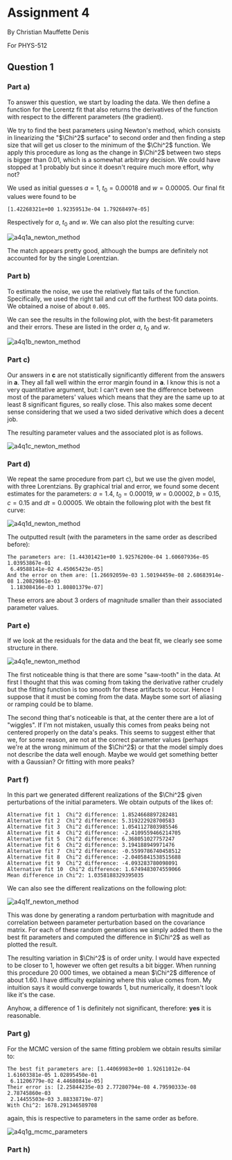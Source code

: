 # Assignment 4

By Christian Mauffette Denis

For PHYS-512

## Question 1

### Part a)

To answer this question, we start by loading the data. We then define a function for the Lorentz fit that also returns the derivatives of the function with respect to the different parameters (the gradient).

We try to find the best parameters using Newton's method, which consists in linearizing the "$\Chi^2$ surface" to second order and then finding a step size that will get us closer to the minimum of the $\Chi^2$ function. We apply this procedure as long as the change in $\Chi^2$ between two steps is bigger than 0.01, which is a somewhat arbitrary decision. We could have stopped at 1 probably but since it doesn't require much more effort, why not?

We used as initial guesses $a=1$, $t_0 = 0.00018$ and $w=0.00005$. Our final fit values were found to be

`[1.42268321e+00 1.92359513e-04 1.79268497e-05]`

Respectively for $a$, $t_0$ and $w$. We can also plot the resulting curve:

![a4q1a_newton_method](figs/a4q1a_newton_method.jpg)

The match appears pretty good, although the bumps are definitely not accounted for by the single Lorentzian.

### Part b)

To estimate the noise, we use the relatively flat tails of the function. Specifically, we used the right tail and cut off the furthest 100 data points. We obtained a noise of about `0.005`.

We can see the results in the following plot, with the best-fit parameters and their errors. These are listed in the order $a$, $t_0$ and $w$.

![a4q1b_newton_method](figs/a4q1b_newton_method.jpg)

### Part c)

Our answers in **c** are not statistically significantly different from the answers in **a**. They all fall well within the error margin found in **a**. I know this is not a very quantitative argument, but: I can't even see the difference between most of the parameters' values which means that they are the same up to at least 8 significant figures, so really close. This also makes some decent sense considering that we used a two sided derivative which does a decent job.

The resulting parameter values and the associated plot is as follows.

![a4q1c_newton_method](figs/a4q1c_newton_method.jpg)

### Part d)

We repeat the same procedure from part c), but we use the given model, with three Lorentzians. By graphical trial and error, we found some decent estimates for the parameters: $a = 1.4$, $t_0=0.00019$, $w=0.00002$, $b=0.15$, $c=0.15$ and $dt=0.00005$. We obtain the following plot with the best fit curve:

![a4q1d_newton_method](figs/a4q1d_newton_method.jpg)

The outputted result (with the parameters in the same order as described before):

```code
The parameters are: [1.44301421e+00 1.92576200e-04 1.60607936e-05 1.03953867e-01
 6.49588141e-02 4.45065423e-05]
And the error on them are: [1.26692059e-03 1.50194459e-08 2.68683914e-08 1.20829861e-03
 1.18308416e-03 1.80801379e-07]
 ```

These errors are about 3 orders of magnitude smaller than their associated parameter values.

### Part e)

If we look at the residuals for the data and the beat fit, we clearly see some structure in there.

![a4q1e_newton_method](figs/a4q1e_newton_method.jpg)

The first noticeable thing is that there are some "saw-tooth" in the data. At first I thought that this was coming from taking the derivative rather crudely but the fitting function is too smooth for these artifacts to occur. Hence I suppose that it must be coming from the data. Maybe some sort of aliasing or ramping could be to blame.

The second thing that's noticeable is that, at the center there are a lot of "wiggles". If I'm not mistaken, usually this comes from peaks being not centered properly on the data's peaks. This seems to suggest either that we, for some reason, are not at the correct parameter values (perhaps we're at the wrong minimum of the $\Chi^2$) or that the model simply does not describe the data well enough. Maybe we would get something better with a Gaussian? Or fitting with more peaks?

### Part f)

In this part we generated different realizations of the $\Chi^2$ given perturbations of the initial parameters. We obtain outputs of the likes of:

```output
Alternative fit 1  Chi^2 difference: 1.8524668897282481
Alternative fit 2  Chi^2 difference: 5.319222928700583
Alternative fit 3  Chi^2 difference: 1.0541127803985546
Alternative fit 4  Chi^2 difference: -2.4109559466214705
Alternative fit 5  Chi^2 difference: 6.368051027757247
Alternative fit 6  Chi^2 difference: 3.194188949971476
Alternative fit 7  Chi^2 difference: -0.5599786740458512
Alternative fit 8  Chi^2 difference: -2.0405841538515688
Alternative fit 9  Chi^2 difference: -4.093283780098091
Alternative fit 10  Chi^2 difference: 1.6749483074559066
Mean difference in Chi^2: 1.0358188329395035
```

We can also see the different realizations on the following plot:

![a4q1f_newton_method](figs/a4q1f_newton_method.jpg)

This was done by generating a random perturbation with magnitude and correlation between parameter perturbation based on the covariance matrix. For each of these random generations we simply added them to the best fit parameters and computed the difference in $\Chi^2$ as well as plotted the result.

The resulting variation in $\Chi^2$ is of order unity. I would have expected to be closer to 1, however we often get results a bit bigger. When running this procedure 20 000 times, we obtained a mean $\Chi^2$ difference of about 1.60. I have difficulty explaining where this value comes from. My intuition says it would converge towards 1, but numerically, it doesn't look like it's the case.

Anyhow, a difference of 1 is definitely not significant, therefore: **yes** it is reasonable.

### Part g)

For the MCMC version of the same fitting problem we obtain results similar to:

```output
The best fit parameters are: [1.44069983e+00 1.92611012e-04 1.61603381e-05 1.02895450e-01
 6.11206779e-02 4.44680841e-05]
Their error is: [2.25844235e-03 2.77280794e-08 4.79590333e-08 2.78745860e-03
 2.14455503e-03 3.88338719e-07]
With Chi^2: 1678.291346589708
```

again, this is respective to parameters in the same order as before.

![a4q1g_mcmc_parameters](figs/a4q1g_mcmc_parameters.jpg)

### Part h)
